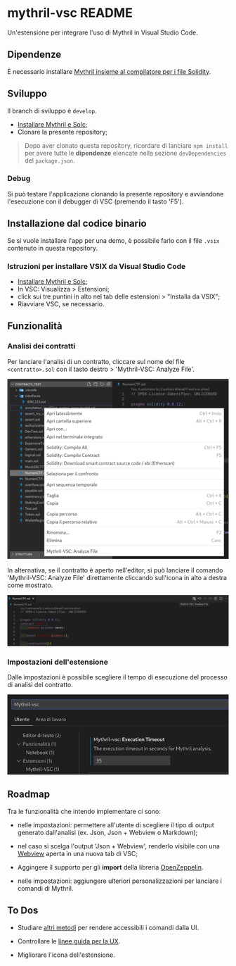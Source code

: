 # mythril-vsc README

Un'estensione per integrare l'uso di Mythril in Visual Studio Code.

## Dipendenze

È necessario installare [Mythril insieme al compilatore per i file Solidity](https://mythril-classic.readthedocs.io/en/master/installation.html).

## Sviluppo

Il branch di sviluppo è `develop`.

- [Installare Mythril e Solc](#dipendenze);
- Clonare la presente repository;

> Dopo aver clonato questa repository, ricordare di lanciare `npm install` per avere tutte le **dipendenze** elencate nella sezione `devDependencies` del `package.json`.

### Debug

Si può testare l'applicazione clonando la presente repository e avviandone l'esecuzione con il debugger di VSC (premendo il tasto 'F5').

## Installazione dal codice binario

Se si vuole installare l'app per una demo, è possibile farlo con il file `.vsix` contenuto in questa repository.

### Istruzioni per installare VSIX da Visual Studio Code

- [Installare Mythril e Solc](#dipendenze);
- In VSC: Visualizza > Estensioni;
- click sui tre puntini in alto nel tab delle estensioni > "Installa da VSIX";
- Riavviare VSC, se necessario.

## Funzionalità

### Analisi dei contratti

Per lanciare l'analisi di un contratto, cliccare sul nome del file `<contratto>.sol` con il tasto destro > 'Mythril-VSC: Analyze File'.

![Analisi dei contratti](images/analyze.png)

In alternativa, se il contratto è aperto nell'editor, si può lanciare il comando 'Mythril-VSC: Analyze File' direttamente cliccando sull'icona in alto a destra come mostrato.

![Analisi dei contratti da editor](images/analyze-from-editor.png)

### Impostazioni dell'estensione

Dalle impostazioni è possibile scegliere il tempo di esecuzione del processo di analisi del contratto.

![Impostare tempo di esecuzione del processo](images/exec-timeout.png)

## Roadmap

Tra le funzionalità che intendo implementare ci sono:

- nelle impostazioni: permettere all'utente di scegliere il tipo di output generato dall'analisi (ex. Json, Json + Webview o Markdown);

- nel caso si scelga l'output 'Json + Webview', renderlo visibile con una [Webview](https://code.visualstudio.com/api/extension-guides/webview) aperta in una nuova tab di VSC;

- Aggingere il supporto per gli **import** della libreria [OpenZeppelin](https://www.npmjs.com/package/@openzeppelin/contracts#usage).

- nelle impostazioni: aggiungere ulteriori personalizzazioni per lanciare i comandi di Mythril.

## To Dos

- Studiare [altri metodi](https://code.visualstudio.com/api/extension-guides/overview) per rendere accessibili i comandi dalla UI.

- Controllare le [linee guida per la UX](https://code.visualstudio.com/api/ux-guidelines/overview).

- Migliorare l'icona dell'estensione.
